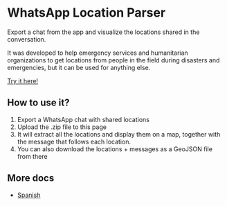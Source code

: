 # WhatsApp Location Parser

Export a chat from the app and visualize the locations shared in the conversation.

It was developed to help emergency services and humanitarian organizations to get
locations from people in the field during disasters and emergencies, but it can
be used for anything else.

[Try it here!](https://hotosm.github.io/chatmap/)

## How to use it?

1. Export a WhatsApp chat with shared locations
2. Upload the .zip file to this page
3. It will extract all the locations and display them on a map, together with the message that follows each location.
4. You can also download the locations + messages as a GeoJSON file from there

## More docs

* [Spanish](https://github.com/hotosm/wchatmap/blob/master/docs/README.es.md)
